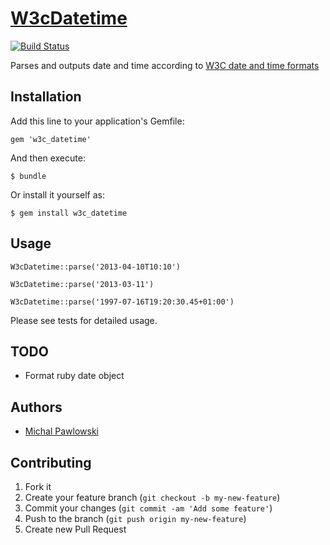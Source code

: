 # [W3cDatetime](https://github.com/itsudo/w3c_datetime)

[![Build Status](https://travis-ci.org/itsudo/w3c_datetime.png)](https://travis-ci.org/itsudo/w3c_datetime)

Parses and outputs date and time according to [W3C date and time formats](http://www.w3.org/TR/NOTE-datetime)

## Installation

Add this line to your application's Gemfile:

    gem 'w3c_datetime'

And then execute:

    $ bundle

Or install it yourself as:

    $ gem install w3c_datetime

## Usage

    W3cDatetime::parse('2013-04-10T10:10')

    W3cDatetime::parse('2013-03-11')

    W3cDatetime::parse('1997-07-16T19:20:30.45+01:00')

Please see tests for detailed usage.

## TODO

 * Format ruby date object

## Authors

 * [Michal Pawlowski](http://cv.misza.co.uk)

## Contributing

1. Fork it
2. Create your feature branch (`git checkout -b my-new-feature`)
3. Commit your changes (`git commit -am 'Add some feature'`)
4. Push to the branch (`git push origin my-new-feature`)
5. Create new Pull Request
